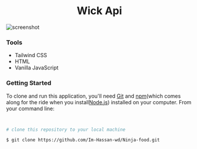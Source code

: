 <h1 align='center'>Wick Api</h1>

![screenshot]()

### Tools

- Tailwind CSS
- HTML
- Vanilla JavaScript

### Getting Started

To clone and run this application, you'll need [Git](https://git-scm.com) and [npm](http://npmjs.com)(which comes along for the ride when you install[Node.js](https://nodejs.org/en/download/)) installed on your computer. From your command line:

```bash


# clone this repository to your local machine

$ git clone https://github.com/Im-Hassan-wd/Ninja-food.git

```
